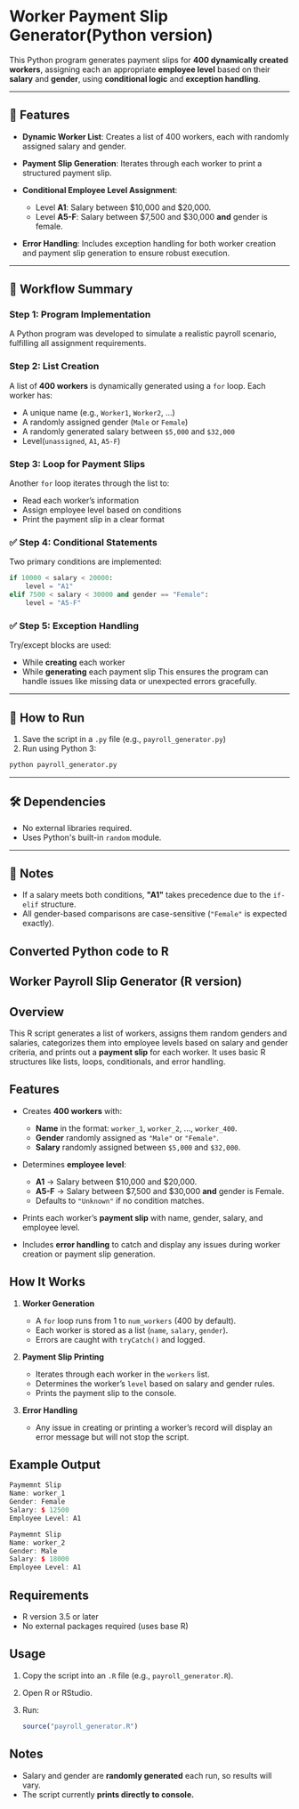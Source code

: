 # Worker Payment Slip Generator(Python version)

This Python program generates payment slips for **400 dynamically created workers**, assigning each an appropriate **employee level** based on their **salary** and **gender**, using **conditional logic** and **exception handling**.

---

## 📌 Features

* **Dynamic Worker List**: Creates a list of 400 workers, each with randomly assigned salary and gender.
* **Payment Slip Generation**: Iterates through each worker to print a structured payment slip.
* **Conditional Employee Level Assignment**:

  * Level **A1**: Salary between \$10,000 and \$20,000.
  * Level **A5-F**: Salary between \$7,500 and \$30,000 **and** gender is female.
* **Error Handling**: Includes exception handling for both worker creation and payment slip generation to ensure robust execution.

---

## 🔁 Workflow Summary

### Step 1: Program Implementation

A Python program was developed to simulate a realistic payroll scenario, fulfilling all assignment requirements.

### Step 2: List Creation

A list of **400 workers** is dynamically generated using a `for` loop. Each worker has:

* A unique name (e.g., `Worker1`, `Worker2`, …)
* A randomly assigned gender (`Male` or `Female`)
* A randomly generated salary between `$5,000` and `$32,000`
* Level(`unassigned`, `A1`, `A5-F`)

### Step 3: Loop for Payment Slips

Another `for` loop iterates through the list to:

* Read each worker’s information
* Assign employee level based on conditions
* Print the payment slip in a clear format

### ✅ Step 4: Conditional Statements

Two primary conditions are implemented:

```python
if 10000 < salary < 20000:
    level = "A1"
elif 7500 < salary < 30000 and gender == "Female":
    level = "A5-F"
```

### ✅ Step 5: Exception Handling

Try/except blocks are used:

* While **creating** each worker
* While **generating** each payment slip
  This ensures the program can handle issues like missing data or unexpected errors gracefully.

---

## 🚀 How to Run

1. Save the script in a `.py` file (e.g., `payroll_generator.py`)
2. Run using Python 3:

```bash
python payroll_generator.py
```

---

## 🛠️ Dependencies

* No external libraries required.
* Uses Python's built-in `random` module.

---

## 🧠 Notes

* If a salary meets both conditions, **"A1"** takes precedence due to the `if-elif` structure.
* All gender-based comparisons are case-sensitive (`"Female"` is expected exactly).

## Converted Python code to R

## Worker Payroll Slip Generator (R version)

## Overview

This R script generates a list of workers, assigns them random genders and salaries, categorizes them into employee levels based on salary and gender criteria, and prints out a **payment slip** for each worker. It uses basic R structures like lists, loops, conditionals, and error handling.

## Features

* Creates **400 workers** with:

  * **Name** in the format: `worker_1`, `worker_2`, ..., `worker_400`.
  * **Gender** randomly assigned as `"Male"` or `"Female"`.
  * **Salary** randomly assigned between `$5,000` and `$32,000`.
* Determines **employee level**:

  * **A1** → Salary between \$10,000 and \$20,000.
  * **A5-F** → Salary between \$7,500 and \$30,000 **and** gender is Female.
  * Defaults to `"Unknown"` if no condition matches.
* Prints each worker’s **payment slip** with name, gender, salary, and employee level.
* Includes **error handling** to catch and display any issues during worker creation or payment slip generation.

## How It Works

1. **Worker Generation**

   * A `for` loop runs from 1 to `num_workers` (400 by default).
   * Each worker is stored as a list (`name`, `salary`, `gender`).
   * Errors are caught with `tryCatch()` and logged.

2. **Payment Slip Printing**

   * Iterates through each worker in the `workers` list.
   * Determines the worker’s `level` based on salary and gender rules.
   * Prints the payment slip to the console.

3. **Error Handling**

   * Any issue in creating or printing a worker’s record will display an error message but will not stop the script.

## Example Output

```R
Paymemnt Slip
Name: worker_1
Gender: Female
Salary: $ 12500
Employee Level: A1

Paymemnt Slip
Name: worker_2
Gender: Male
Salary: $ 18000
Employee Level: A1
```

## Requirements

* R version 3.5 or later
* No external packages required (uses base R)

## Usage

1. Copy the script into an `.R` file (e.g., `payroll_generator.R`).
2. Open R or RStudio.
3. Run:

   ```r
   source("payroll_generator.R")
   ```

## Notes

* Salary and gender are **randomly generated** each run, so results will vary.
* The script currently **prints directly to console.**

